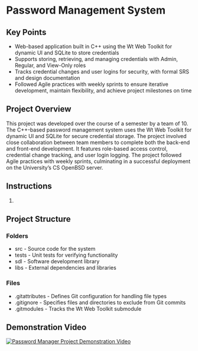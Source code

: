 # Password Management System
## Key Points
- Web-based application built in C++ using the Wt Web Toolkit for dynamic UI and SQLite to store credentials
- Supports storing, retrieving, and managing credentials with Admin, Regular, and View-Only roles
- Tracks credential changes and user logins for security, with formal SRS and design documentation
- Followed Agile practices with weekly sprints to ensure iterative development, maintain flexibility, and achieve project milestones on time
## Project Overview
This project was developed over the course of a semester by a team of 10. The C++-based password management system uses the Wt Web Toolkit for dynamic UI and SQLite for secure credential storage. The project involved close collaboration between team members to complete both the back-end and front-end development. It features role-based access control, credential change tracking, and user login logging. The project followed Agile practices with weekly sprints, culminating in a successful deployment on the University’s CS OpenBSD server.
## Instructions
1. 

## Project Structure
### Folders
* src    - Source code for the system
* tests  - Unit tests for verifying functionality
* sdl    - Software development library
* libs   - External dependencies and libraries
### Files
* .gitattributes - Defines Git configuration for handling file types
* .gitignore     - Specifies files and directories to exclude from Git commits
* .gitmodules    - Tracks the Wt Web Toolkit submodule
## Demonstration Video
[![Password Manager Project Demonstration Video](https://img.youtu.be/eaOlX4qEVZ8.jpg)](https://youtu.be/eaOlX4qEVZ8)

